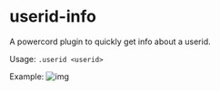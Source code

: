 # userid-info
A powercord plugin to quickly get info about a userid.

Usage: `.userid <userid>`

Example:
![img](https://i.imgur.com/QxkfyrU.png)

